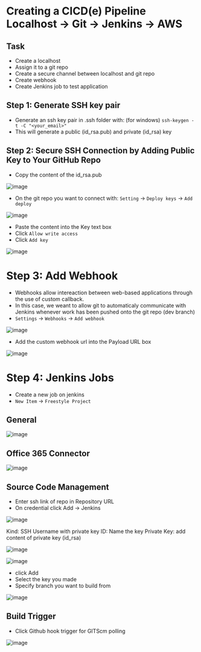 # Creating a CICD(e) Pipeline Localhost -> Git -> Jenkins -> AWS

## Task 
- Create a localhost
- Assign it to a git repo
- Create a secure channel between localhost and git repo
- Create webhook
- Create Jenkins job to test application


## Step 1: Generate SSH key pair

- Generate an ssh key pair in .ssh folder with: (for windows) `ssh-keygen -t -C "<your_email>"`
- This will generate a public (id_rsa.pub) and private (id_rsa) key 

## Step 2: Secure SSH Connection by Adding Public Key to Your GitHub Repo

- Copy the content of the id_rsa.pub 

![image](https://user-images.githubusercontent.com/14828358/145586456-566c3c63-b8dd-496a-a55d-be720b06d056.png)


- On the git repo you want to connect with: `Setting` -> `Deploy keys` -> `Add deploy`

![image](https://user-images.githubusercontent.com/14828358/145585263-470520cc-d714-4420-9351-505078528c8a.png)

- Paste the content into the Key text box
- Click `Allow write access`
- Click `Add key`

![image](https://user-images.githubusercontent.com/14828358/145586821-bdd9ad4a-94fe-4fa8-8990-8c1f5aa621fe.png)

# Step 3: Add Webhook

- Webhooks allow intereaction between web-based applications through the use of custom callback. 
- In this case, we weant to allow git to automaticaly communicate with Jenkins whenever work has been pushed onto the git repo (dev branch)
- `Settings` -> `Webhooks` -> `Add webhook`

![image](https://user-images.githubusercontent.com/14828358/145588542-fa4aff4b-781a-45a3-88e3-b580177bbc6b.png)

- Add the custom webhook url into the Payload URL box

![image](https://user-images.githubusercontent.com/14828358/145589068-2001a47e-fe64-4026-bc1b-ed3c5261fea9.png)


# Step 4: Jenkins Jobs

- Create a new job on jenkins
- `New Item` -> `Freestyle Project`

## General

![image](https://user-images.githubusercontent.com/14828358/145590556-320d7a4d-881e-4c0e-b525-9da794d55d1d.png)

## Office 365 Connector

![image](https://user-images.githubusercontent.com/14828358/145590718-8efa9eca-5013-42ad-be90-a9cb467f86a4.png)

## Source Code Management

- Enter ssh link of repo in Repository URL
- On credential click Add -> Jenkins

![image](https://user-images.githubusercontent.com/14828358/145591812-908e0078-5670-4ae0-b235-ca6f38b235ad.png)



Kind: SSH Username with private key 
ID: Name the key
Private Key: add content of private key (id_rsa)

![image](https://user-images.githubusercontent.com/14828358/145592151-6e31503c-0e42-4db3-978d-82e3c6790652.png)

![image](https://user-images.githubusercontent.com/14828358/145592240-320e4003-a4e6-4d39-ae31-7d166dabeea9.png)


- click Add
- Select the key you made
- Specify branch you want to build from

![image](https://user-images.githubusercontent.com/14828358/145592870-ebe97c15-b0ea-48f2-be08-a47a051fab5d.png)

## Build Trigger

- Click Github hook trigger for GITScm polling

![image](https://user-images.githubusercontent.com/14828358/145593203-b6be569b-b754-4f21-a8ba-82cc03e15611.png)













